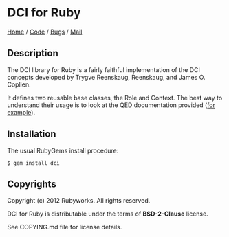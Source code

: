 # DCI for Ruby

[Home](http://rubyworks.github.com/dci) /
[Code](http://github.com/rubyworks/dci) /
[Bugs](http://github.com/rubyworks/dci/issues) /
[Mail](http://groups.google.com/groups/rubyworks-mailinglist)


## Description

The DCI library for Ruby is a fairly faithful implementation of the DCI
concepts developed by Trygve Reenskaug, Reenskaug, and James O. Coplien.

It defines two reusable base classes, the Role and Context. The best way
to understand their usage is to look at the QED documentation provided
([for example](https://github.com/radarseesradar/dci/blob/master/demo/account_example.md)).


## Installation

The usual RubyGems install procedure:

    $ gem install dci


## Copyrights

Copyright (c) 2012 Rubyworks. All rights reserved.

DCI for Ruby is distributable under the terms of **BSD-2-Clause** license.

See COPYING.md file for license details.
